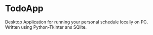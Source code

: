 # TodoApp
Desktop Application for running your personal schedule locally on PC. Written using Python-Tkinter ans SQlite.
